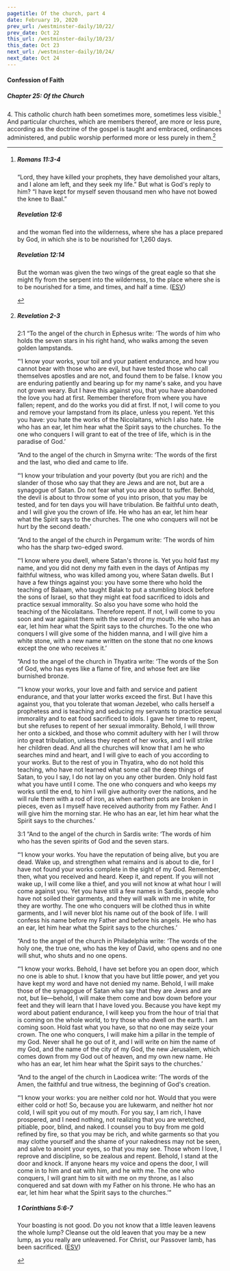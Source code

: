 ```yaml
---
pagetitle: Of the church, part 4
date: February 19, 2020
prev_url: /westminster-daily/10/22/
prev_date: Oct 22
this_url: /westminster-daily/10/23/
this_date: Oct 23
next_url: /westminster-daily/10/24/
next_date: Oct 24
---
```


#### Confession of Faith

##### Chapter 25: Of the Church

4\. This catholic church hath been sometimes more, sometimes less visible.[^fnref:wcf1] And particular churches, which are members thereof, are more or less pure, according as the doctrine of the gospel is taught and embraced, ordinances administered, and public worship performed more or less purely in them.[^fnref:wcf2]

[^fnref:wcf1]: <div class="esv"><h5>Romans 11:3-4</h5> <div class="esv-text"><p id="p45011003.01-1">&#8220;Lord, they have killed your prophets, they have demolished your altars, and I alone am left, and they seek my life.&#8221; But what is God's reply to him? &#8220;I have kept for myself seven thousand men who have not bowed the knee to Baal.&#8221;</p> </div><h5>Revelation 12:6</h5> <div class="esv-text"><p id="p66012006.01-2">and the woman fled into the wilderness, where she has a place prepared by God, in which she is to be nourished for 1,260 days.</p> </div><h5>Revelation 12:14</h5> <div class="esv-text"><p id="p66012014.01-3">But the woman was given the two wings of the great eagle so that she might fly from the serpent into the wilderness, to the place where she is to be nourished for a time, and times, and half a time.  (<a href="http://www.esv.org" class="copyright">ESV</a>)</p> </div> </div>

[^fnref:wcf2]: <div class="esv"><h5>Revelation 2-3</h5> <div class="esv-text"> <p id="p66002001.06-1"><span class="chapter-num" id="v66002001-1">2:1&nbsp;</span><span class="woc">&#8220;To the angel of the church in Ephesus write: &#8216;The words of him who holds the seven stars in his right hand, who walks among the seven golden lampstands.</span></p>  <p class="chapter-first" id="p66002002.01-1"><span class="woc">&#8220;&#8216;I know your works, your toil and your patient endurance, and how you cannot bear with those who are evil, but have tested those who call themselves apostles and are not, and found them to be false.</span> <span class="woc">I know you are enduring patiently and bearing up for my name's sake, and you have not grown weary.</span> <span class="woc">But I have this against you, that you have abandoned the love you had at first.</span> <span class="woc">Remember therefore from where you have fallen; repent, and do the works you did at first. If not, I will come to you and remove your lampstand from its place, unless you repent.</span> <span class="woc">Yet this you have: you hate the works of the Nicolaitans, which I also hate.</span> <span class="woc">He who has an ear, let him hear what the Spirit says to the churches. To the one who conquers I will grant to eat of the tree of life, which is in the paradise of God.&#8217;</span></p>   <p id="p66002008.06-1"><span class="woc">&#8220;And to the angel of the church in Smyrna write: &#8216;The words of the first and the last, who died and came to life.</span></p>  <p id="p66002009.01-1"><span class="woc">&#8220;&#8216;I know your tribulation and your poverty (but you are rich) and the slander of those who say that they are Jews and are not, but are a synagogue of Satan.</span> <span class="woc">Do not fear what you are about to suffer. Behold, the devil is about to throw some of you into prison, that you may be tested, and for ten days you will have tribulation. Be faithful unto death, and I will give you the crown of life.</span> <span class="woc">He who has an ear, let him hear what the Spirit says to the churches. The one who conquers will not be hurt by the second death.&#8217;</span></p>   <p id="p66002012.06-1"><span class="woc">&#8220;And to the angel of the church in Pergamum write: &#8216;The words of him who has the sharp two-edged sword.</span></p>  <p id="p66002013.01-1"><span class="woc">&#8220;&#8216;I know where you dwell, where Satan's throne is. Yet you hold fast my name, and you did not deny my faith even in the days of Antipas my faithful witness, who was killed among you, where Satan dwells.</span> <span class="woc">But I have a few things against you: you have some there who hold the teaching of Balaam, who taught Balak to put a stumbling block before the sons of Israel, so that they might eat food sacrificed to idols and practice sexual immorality.</span> <span class="woc">So also you have some who hold the teaching of the Nicolaitans.</span> <span class="woc">Therefore repent. If not, I will come to you soon and war against them with the sword of my mouth.</span> <span class="woc">He who has an ear, let him hear what the Spirit says to the churches. To the one who conquers I will give some of the hidden manna, and I will give him a white stone, with a new name written on the stone that no one knows except the one who receives it.&#8217;</span></p>   <p id="p66002018.06-1"><span class="woc">&#8220;And to the angel of the church in Thyatira write: &#8216;The words of the Son of God, who has eyes like a flame of fire, and whose feet are like burnished bronze.</span></p>  <p id="p66002019.01-1"><span class="woc">&#8220;&#8216;I know your works, your love and faith and service and patient endurance, and that your latter works exceed the first.</span> <span class="woc">But I have this against you, that you tolerate that woman Jezebel, who calls herself a prophetess and is teaching and seducing my servants to practice sexual immorality and to eat food sacrificed to idols.</span> <span class="woc">I gave her time to repent, but she refuses to repent of her sexual immorality.</span> <span class="woc">Behold, I will throw her onto a sickbed, and those who commit adultery with her I will throw into great tribulation, unless they repent of her works,</span> <span class="woc">and I will strike her children dead. And all the churches will know that I am he who searches mind and heart, and I will give to each of you according to your works.</span> <span class="woc">But to the rest of you in Thyatira, who do not hold this teaching, who have not learned what some call the deep things of Satan, to you I say, I do not lay on you any other burden.</span> <span class="woc">Only hold fast what you have until I come.</span> <span class="woc">The one who conquers and who keeps my works until the end, to him I will give authority over the nations,</span> <span class="woc">and he will rule them with a rod of iron, as when earthen pots are broken in pieces, even as I myself have received authority from my Father.</span> <span class="woc">And I will give him the morning star.</span> <span class="woc">He who has an ear, let him hear what the Spirit says to the churches.&#8217;</span></p>   <p class="chapter-first" id="p66003001.06-1"><span class="chapter-num" id="v66003001-1">3:1&nbsp;</span><span class="woc">&#8220;And to the angel of the church in Sardis write: &#8216;The words of him who has the seven spirits of God and the seven stars.</span></p> <p id="p66003001.31-1"><span class="woc">&#8220;&#8216;I know your works. You have the reputation of being alive, but you are dead.</span> <span class="woc">Wake up, and strengthen what remains and is about to die, for I have not found your works complete in the sight of my God.</span> <span class="woc">Remember, then, what you received and heard. Keep it, and repent. If you will not wake up, I will come like a thief, and you will not know at what hour I will come against you.</span> <span class="woc">Yet you have still a few names in Sardis, people who have not soiled their garments, and they will walk with me in white, for they are worthy.</span> <span class="woc">The one who conquers will be clothed thus in white garments, and I will never blot his name out of the book of life. I will confess his name before my Father and before his angels.</span> <span class="woc">He who has an ear, let him hear what the Spirit says to the churches.&#8217;</span></p>   <p id="p66003007.06-1"><span class="woc">&#8220;And to the angel of the church in Philadelphia write: &#8216;The words of the holy one, the true one, who has the key of David, who opens and no one will shut, who shuts and no one opens.</span></p>  <p id="p66003008.01-1"><span class="woc">&#8220;&#8216;I know your works. Behold, I have set before you an open door, which no one is able to shut. I know that you have but little power, and yet you have kept my word and have not denied my name.</span> <span class="woc">Behold, I will make those of the synagogue of Satan who say that they are Jews and are not, but lie&#8212;behold, I will make them come and bow down before your feet and they will learn that I have loved you.</span> <span class="woc">Because you have kept my word about patient endurance, I will keep you from the hour of trial that is coming on the whole world, to try those who dwell on the earth.</span> <span class="woc">I am coming soon. Hold fast what you have, so that no one may seize your crown.</span> <span class="woc">The one who conquers, I will make him a pillar in the temple of my God. Never shall he go out of it, and I will write on him the name of my God, and the name of the city of my God, the new Jerusalem, which comes down from my God out of heaven, and my own new name.</span> <span class="woc">He who has an ear, let him hear what the Spirit says to the churches.&#8217;</span></p>   <p id="p66003014.06-1"><span class="woc">&#8220;And to the angel of the church in Laodicea write: &#8216;The words of the Amen, the faithful and true witness, the beginning of God's creation.</span></p>  <p id="p66003015.01-1"><span class="woc">&#8220;&#8216;I know your works: you are neither cold nor hot. Would that you were either cold or hot!</span> <span class="woc">So, because you are lukewarm, and neither hot nor cold, I will spit you out of my mouth.</span> <span class="woc">For you say, I am rich, I have prospered, and I need nothing, not realizing that you are wretched, pitiable, poor, blind, and naked.</span> <span class="woc">I counsel you to buy from me gold refined by fire, so that you may be rich, and white garments so that you may clothe yourself and the shame of your nakedness may not be seen, and salve to anoint your eyes, so that you may see.</span> <span class="woc">Those whom I love, I reprove and discipline, so be zealous and repent.</span> <span class="woc">Behold, I stand at the door and knock. If anyone hears my voice and opens the door, I will come in to him and eat with him, and he with me.</span> <span class="woc">The one who conquers, I will grant him to sit with me on my throne, as I also conquered and sat down with my Father on his throne.</span> <span class="woc">He who has an ear, let him hear what the Spirit says to the churches.&#8217;&#8221;</span></p> </div><h5>1 Corinthians 5:6-7</h5> <div class="esv-text"><p id="p46005006.01-2">Your boasting is not good. Do you not know that a little leaven leavens the whole lump? Cleanse out the old leaven that you may be a new lump, as you really are unleavened. For Christ, our Passover lamb, has been sacrificed.  (<a href="http://www.esv.org" class="copyright">ESV</a>)</p> </div> </div>

